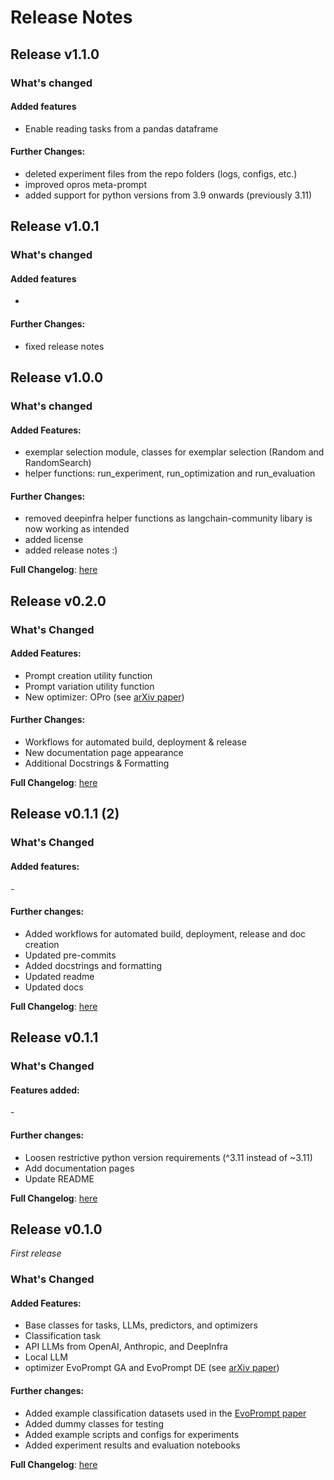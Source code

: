 # Release Notes

## Release v1.1.0
### What's changed
#### Added features
* Enable reading tasks from a pandas dataframe

#### Further Changes:
* deleted experiment files from the repo folders (logs, configs, etc.)
* improved opros meta-prompt
* added support for python versions from 3.9 onwards (previously 3.11)

## Release v1.0.1
### What's changed
#### Added features
-

#### Further Changes:
* fixed release notes

## Release v1.0.0
### What's changed
#### Added Features:
* exemplar selection module, classes for exemplar selection (Random and RandomSearch)
* helper functions: run_experiment, run_optimization and run_evaluation

#### Further Changes:
* removed deepinfra helper functions as langchain-community libary is now working as intended
* added license
* added release notes :)

**Full Changelog**: [here](https://github.com/finitearth/promptolution/compare/v0.2.0...v1.0.0)

## Release v0.2.0

### What's Changed
#### Added Features: 
* Prompt creation utility function
* Prompt variation utility function
* New optimizer: OPro (see [arXiv paper](https://arxiv.org/abs/2309.03409))

#### Further Changes:
* Workflows for automated build, deployment & release
* New documentation page appearance
* Additional Docstrings & Formatting

**Full Changelog**: [here](https://github.com/finitearth/promptolution/compare/v0.1.1...v0.2.0)

## Release v0.1.1 (2)

### What's Changed

#### Added features:
\-

#### Further changes:
* Added workflows for automated build, deployment, release and doc creation
* Updated pre-commits
* Added docstrings and formatting
* Updated readme
* Updated docs

**Full Changelog**: [here](https://github.com/finitearth/promptolution/compare/0.1.1...v0.1.1)

## Release v0.1.1

### What's Changed

#### Features added:
\-

#### Further changes:
* Loosen restrictive python version requirements (^3.11 instead of ~3.11)
* Add documentation pages
* Update README

**Full Changelog**: [here](https://github.com/finitearth/promptolution/compare/0.1.0...0.1.1)

## Release v0.1.0

*First release*

### What's Changed

#### Added Features:
* Base classes for tasks, LLMs, predictors, and optimizers
* Classification task
* API LLMs from OpenAI, Anthropic, and DeepInfra
* Local LLM
* optimizer EvoPrompt GA and EvoPrompt DE (see [arXiv paper](https://arxiv.org/abs/2309.08532))

#### Further changes:
* Added example classification datasets used in the [EvoPrompt paper](https://arxiv.org/abs/2309.08532)
* Added dummy classes for testing
* Added example scripts and configs for experiments
* Added experiment results and evaluation notebooks

**Full Changelog**: [here](https://github.com/finitearth/promptolution/commits/0.1.0)

